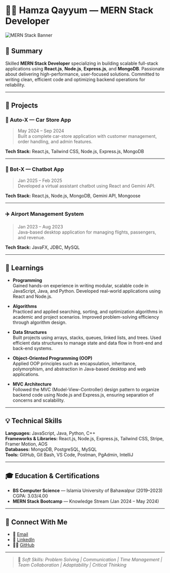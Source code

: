 # 👨‍💻 Hamza Qayyum — MERN Stack Developer

![MERN Stack Banner](./1721373010029.jpg)

## 📌 Summary
Skilled **MERN Stack Developer** specializing in building scalable full-stack applications using **React.js**, **Node.js**, **Express.js**, and **MongoDB**. Passionate about delivering high-performance, user-focused solutions. Committed to writing clean, efficient code and optimizing backend operations for reliability.

---

## 🚀 Projects

### 🚗 Auto-X — Car Store App
> May 2024 – Sep 2024  
Built a complete car-store application with customer management, order handling, and admin features.

**Tech Stack:** React.js, Tailwind CSS, Node.js, Express.js, MongoDB

---

### 🤖 Bot-X — Chatbot App
> Jan 2025 – Feb 2025  
Developed a virtual assistant chatbot using React and Gemini API.

**Tech Stack:** React.js, Node.js, MongoDB, Gemini API, Mongoose

---

### ✈️ Airport Management System
> Jan 2023 – Aug 2023  
Java-based desktop application for managing flights, passengers, and revenue.

**Tech Stack:** JavaFX, JDBC, MySQL

---

## 📘 Learnings

- **Programming**  
  Gained hands-on experience in writing modular, scalable code in JavaScript, Java, and Python. Developed real-world applications using React and Node.js.

- **Algorithms**  
  Practiced and applied searching, sorting, and optimization algorithms in academic and project scenarios. Improved problem-solving efficiency through algorithm design.

- **Data Structures**  
  Built projects using arrays, stacks, queues, linked lists, and trees. Used efficient data structures to manage state and data flow in front-end and back-end systems.

- **Object-Oriented Programming (OOP)**  
  Applied OOP principles such as encapsulation, inheritance, polymorphism, and abstraction in Java-based desktop and web applications.

- **MVC Architecture**  
  Followed the MVC (Model-View-Controller) design pattern to organize backend code using Node.js and Express.js, ensuring separation of concerns and scalability.

---

## 💡 Technical Skills

**Languages:** JavaScript, Java, Python, C++  
**Frameworks & Libraries:** React.js, Node.js, Express.js, Tailwind CSS, Stripe, Framer Motion, AOS  
**Databases:** MongoDB, PostgreSQL, MySQL  
**Tools:** GitHub, Git Bash, VS Code, Postman, PgAdmin, IntelliJ

---

## 🎓 Education & Certifications

- **BS Computer Science** — Islamia University of Bahawalpur (2019–2023)  
  CGPA: 3.03/4.00  
- **MERN Stack Bootcamp** — Knowledge Stream (Jan 2024 – May 2024)

---

## 🤝 Connect With Me

- 📧 [Email](mailto:Dev.HamzaQayyum@gmail.com)
- 💼 [LinkedIn](https://www.linkedin.com/in/hamzaqayyum-/)
- 🧑‍💻 [GitHub](https://github.com/DevBoy-007)

---

> 🧠 *Soft Skills: Problem Solving | Communication | Time Management | Team Collaboration | Adaptability | Critical Thinking*






